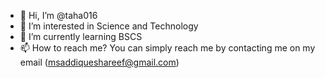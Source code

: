 - 👋 Hi, I’m @taha016
- 👀 I’m interested in Science and Technology
- 🌱 I’m currently learning BSCS
- 📫 How to reach me? You can simply reach me by contacting me on my email (msaddiqueshareef@gmail.com)

<!---
taha016/taha016 is a ✨ special ✨ repository because its `README.md` (this file) appears on your GitHub profile.
You can click the Preview link to take a look at your changes.
--->
